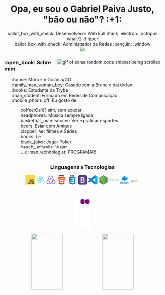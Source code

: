 <h1 align="center" dir="auto"> Opa, eu sou o Gabriel Paiva Justo, "bão ou não"? :+1: </h1>

<div align="center" dir="auto">
  <div>
    <div>:ballot_box_with_check: Desenvolvedor Web Full Stack :electron: :octopus: :whale2: :flipper:</div>
    <div>:ballot_box_with_check: Administrador de Redes :penguin: :window:</div>
  </div>
  <div>
    <a href="https://www.linkedin.com/in/gabriel-paiva-justo/" target="_blank"><img src="https://img.shields.io/badge/-LinkedIn-%230077B5?style=for-the-badge&logo=linkedin&logoColor=white" target="_blank"></a>
  </div>
</div>

<div>
  <img align="right" data-target="animated-image.replacedImage" alt="gif of some random code snippet being scrolled" class="AnimatedImagePlayer-animatedImage" src="https://camo.githubusercontent.com/d3e809f523f13c60007f918a892a63e69ba4feeca642c0140c8847ed832b3b34/68747470733a2f2f6d656469612e67697068792e636f6d2f6d656469612f78543949677a6f4b6e77464e6d49535238492f67697068792e676966">
  <div align="left">
    <h3>:open_book: Sobre mim</h3>
    <ul>
      <div>:house: Moro em Goiânia/GO</div>
      <div>:family_man_woman_boy: Casado com a Bruna e pai do Ian</div>
      <div>:books: Estudante da Trybe</div>
      <div>:man_student: Formado em Redes de Comunicação</div>
      <div>:mobile_phone_off: Eu gosto de:
        <ul>
          <div>:coffee:Café? sim, sem açucar!</div>
          <div>:headphones: Música sempre ligada</div>
          <div>:basketball_man::soccer: Ver e praticar esportes</div>
          <div>:beers: Estar com Amigos </div>
          <div>:clapper: Ver filmes e Séries </div>
          <div>:books: Ler </div>
          <div>:black_joker: Jogar Poker </div>
          <div>:beach_umbrella: Viajar </div>
          <div>... e :man_technologist: PROGRAMAR! </div>
        </ul>
      </div>
    </ul>
  </div>
</div>

##

<div align="center" dir="auto">
  <h3>Linguagens e Tecnologias</h3>
  <code><img height="30" src="https://raw.githubusercontent.com/github/explore/80688e429a7d4ef2fca1e82350fe8e3517d3494d/topics/javascript/javascript.png"></code>
  <code><img height="30" src="https://raw.githubusercontent.com/github/explore/80688e429a7d4ef2fca1e82350fe8e3517d3494d/topics/react/react.png"></code>
  <code><img height="30" src="https://raw.githubusercontent.com/github/explore/80688e429a7d4ef2fca1e82350fe8e3517d3494d/topics/redux/redux.png"></code>
  <code><img height="30" src="https://raw.githubusercontent.com/github/explore/80688e429a7d4ef2fca1e82350fe8e3517d3494d/topics/html/html.png"></code>
  <code><img height="30" src="https://raw.githubusercontent.com/github/explore/80688e429a7d4ef2fca1e82350fe8e3517d3494d/topics/css/css.png"></code>
  <code><img height="30" src="https://raw.githubusercontent.com/github/explore/80688e429a7d4ef2fca1e82350fe8e3517d3494d/topics/bootstrap/bootstrap.png"></code>
  <code><img height="30" src="https://raw.githubusercontent.com/github/explore/80688e429a7d4ef2fca1e82350fe8e3517d3494d/topics/visual-studio-code/visual-studio-code.png"></code>
  <code><img height="30" src="https://raw.githubusercontent.com/github/explore/80688e429a7d4ef2fca1e82350fe8e3517d3494d/topics/nodejs/nodejs.png"></code>
  <code><img height="30" src="https://raw.githubusercontent.com/github/explore/80688e429a7d4ef2fca1e82350fe8e3517d3494d/topics/express/express.png"></code>
  <code><img height="30" src="https://raw.githubusercontent.com/github/explore/80688e429a7d4ef2fca1e82350fe8e3517d3494d/topics/docker/docker.png"></code>
  <code><img height="30" src="https://raw.githubusercontent.com/github/explore/80688e429a7d4ef2fca1e82350fe8e3517d3494d/topics/mysql/mysql.png"></code>
</div>

##

<div align="center" dir="auto">
  
  ![snake gif](https://github.com/gpjgabriel/gpjgabriel/blob/output/github-contribution-grid-snake.gif)

</div>

<div align="center">
  <a href="https://github.com/gpjgabriel">
  <img height="180em" width="45%" src="https://github-readme-stats.vercel.app/api?username=gpjgabriel&show_icons=true&theme=blue-green&include_all_commits=true&count_private=true"/>
  <img height="180em" width="45%" src="https://github-readme-stats.vercel.app/api/top-langs/?username=gpjgabriel&layout=compact&langs_count=7&theme=blue-green"/>
</div>
